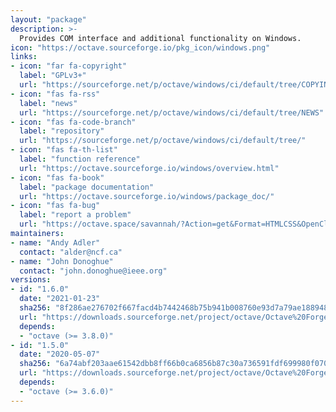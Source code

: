 ```yaml
---
layout: "package"
description: >-
  Provides COM interface and additional functionality on Windows.
icon: "https://octave.sourceforge.io/pkg_icon/windows.png"
links:
- icon: "far fa-copyright"
  label: "GPLv3+"
  url: "https://sourceforge.net/p/octave/windows/ci/default/tree/COPYING"
- icon: "fas fa-rss"
  label: "news"
  url: "https://sourceforge.net/p/octave/windows/ci/default/tree/NEWS"
- icon: "fas fa-code-branch"
  label: "repository"
  url: "https://sourceforge.net/p/octave/windows/ci/default/tree/"
- icon: "fas fa-th-list"
  label: "function reference"
  url: "https://octave.sourceforge.io/windows/overview.html"
- icon: "fas fa-book"
  label: "package documentation"
  url: "https://octave.sourceforge.io/windows/package_doc/"
- icon: "fas fa-bug"
  label: "report a problem"
  url: "https://octave.space/savannah/?Action=get&Format=HTMLCSS&OpenClosed=open&Title=[octave%20forge]%20(windows)"
maintainers:
- name: "Andy Adler"
  contact: "alder@ncf.ca"
- name: "John Donoghue"
  contact: "john.donoghue@ieee.org"
versions:
- id: "1.6.0"
  date: "2021-01-23"
  sha256: "8f286ae276702f667facd4b7442468b75b941b008760e93d7a79ae1889483778"
  url: "https://downloads.sourceforge.net/project/octave/Octave%20Forge%20Packages/Individual%20Package%20Releases/windows-1.6.0.tar.gz"
  depends:
  - "octave (>= 3.8.0)"
- id: "1.5.0"
  date: "2020-05-07"
  sha256: "6a74abf203aae61542dbb8ff66b0ca6856b87c30a736591fdf699980f0707a15"
  url: "https://downloads.sourceforge.net/project/octave/Octave%20Forge%20Packages/Individual%20Package%20Releases/windows-1.5.0.tar.gz"
  depends:
  - "octave (>= 3.6.0)"
---
```

